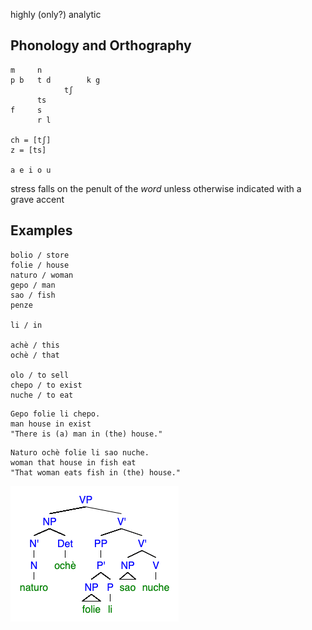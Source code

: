 highly (only?) analytic

## Phonology and Orthography
```
m     n
p b   t d        k g
            tʃ
      ts
f     s
      r l

ch = [tʃ]
z = [ts]

a e i o u
```

stress falls on the penult of the *word* unless otherwise indicated with a grave accent

## Examples
```
bolio / store
folie / house
naturo / woman
gepo / man
sao / fish
penze

li / in

achè / this
ochè / that

olo / to sell
chepo / to exist
nuche / to eat
```

```
Gepo folie li chepo.
man house in exist
"There is (a) man in (the) house."
```

```
Naturo ochè folie li sao nuche.
woman that house in fish eat
"That woman eats fish in (the) house."
```

![tree](fish_eat.png)
